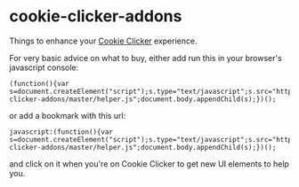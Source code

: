 cookie-clicker-addons
=====================

Things to enhance your [Cookie Clicker](http://orteil.dashnet.org/cookieclicker/) experience.

For very basic advice on what to buy, either add run this in your browser's javascript console:

    (function(){var s=document.createElement("script");s.type="text/javascript";s.src="https://raw.github.com/robstarling/cookie-clicker-addons/master/helper.js";document.body.appendChild(s);})();

or add a bookmark with this url:

    javascript:(function(){var s=document.createElement("script");s.type="text/javascript";s.src="https://raw.github.com/robstarling/cookie-clicker-addons/master/helper.js";document.body.appendChild(s);})();

and click on it when you're on Cookie Clicker to get new UI elements to help you.
